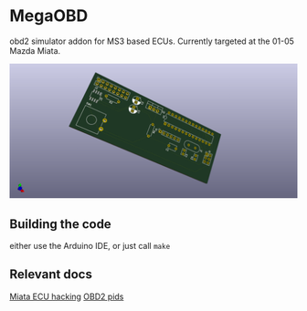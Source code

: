 # MegaOBD
obd2 simulator addon for MS3 based ECUs. Currently targeted at the 01-05 
Mazda Miata.  

![image](assets/megaobd.png)

## Building the code
either use the Arduino IDE, or just call `make`

## Relevant docs
[Miata ECU hacking](http://ecuhacking101.blogspot.com/2011/01/nb-miata-obd-mode-2.html)
[OBD2 pids](https://en.wikipedia.org/wiki/OBD-II_PIDs#Modes)